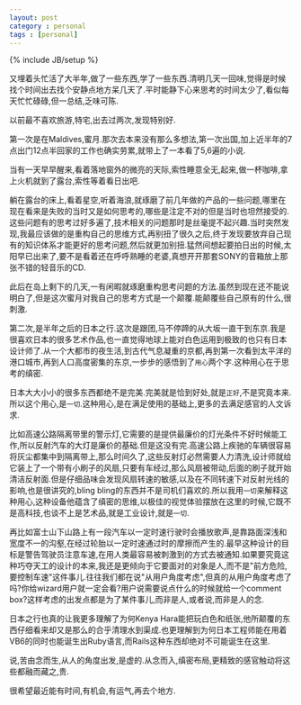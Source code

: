 ```yaml
---
layout: post
category : personal
tags : [personal]
---
```

{% include JB/setup %}

又埋着头忙活了大半年,做了一些东西,学了一些东西.清明几天一回味,觉得是时候找个时间出去找个安静点地方呆几天了.平时能静下心来思考的时间太少了,看似每天忙忙碌碌,但一总结,乏味可陈.

以前最不喜欢旅游,特宅,出去过两次,发现特别好.

第一次是在Maldives,蜜月.那次去本来没有那么多想法,第一次出国,加上近半年的7点出门12点半回家的工作也确实劳累,就带上了一本看了5,6遍的小说.

当有一天早早醒来,看着落地窗外的微亮的天际,索性睡意全无,起来,做一杯咖啡,拿上火机就到了露台,索性等着看日出吧.

躺在露台的床上,看着星空,听着海浪,就琢磨了前几年做的产品的一些问题,哪里在现在看来是失败的当时又是如何思考的,哪些是注定不对的但是当时也坦然接受的.这些问题有的思考过好多遍了,技术相关的问题那时是丝毫提不起兴趣.当时突然发现,我最应该做的是重构自己的思维方式,再别扭了很久之后,终于发现要放弃自己现有的知识体系才能更好的思考问题,然后就更加别扭.猛然间想起要拍日出的时候,太阳早已出来了,要不是看着还在呼呼熟睡的老婆,真想开开那套SONY的音箱放上那张不错的轻音乐的CD.

此后在岛上剩下的几天,一有闲暇就琢磨重构思考问题的方法.虽然到现在还不能说明白了,但是这次蜜月对我自己的思考方式是一个颠覆.能颠覆些自己原有的什么,很刺激.

第二次,是半年之后的日本之行.这次是跟团,马不停蹄的从大坂一直干到东京.我是很喜欢日本的很多艺术作品,也一直觉得地球上能对白色运用到极致的也只有日本设计师了.从一个大都市的夜生活,到古代气息凝重的京都,再到第一次看到太平洋的港口城市,再到人口高度密集的东京,一步步的感悟到了`用心`两个字.这种用心在于思考的缜密.

日本大大小小的很多东西都绝不是完美.完美就是恰到好处,就是`正好`,不是究竟本来.所以这个用心,是`一切`.这种用心,是在满足使用的基础上,更多的去满足感官的人文诉求.

比如高速公路隔离带里的警示灯,它需要的是提供最廉价的灯光条件不好时候能工作,所以反射汽车的大灯是廉价的基础.但是这没有完.高速公路上疾驰的车辆很容易将灰尘都集中到隔离带上,那么时间久了,这些反射灯必然需要人力清洗,设计师就给它装上了一个带有小刷子的风扇,只要有车经过,那么风扇被带动,后面的刷子就开始清洁反射面.但是仔细品味会发现风扇转速的敏感,以及在不同转速下对反射光线的影响,也是很讲究的,bling bling的东西并不是司机们喜欢的.所以我用`一切`来解释这种用心,这种设备他蕴含了缜密的思维,以极佳的视觉体验摆放在这里的时候,它既不是高科技,也谈不上是艺术品,就是工业设计,就是`一切`.

再比如富士山下山路上有一段汽车以一定时速行驶时会播放歌声,是靠路面深浅和宽度不一的沟壑,在经过轮胎以一定时速通过时的摩擦而产生的.最早这种设计的目标是警告驾驶员注意车速,在用人类最容易被刺激到的方式去被通知.如果要究竟这种巧夺天工的设计的本来,我还是更倾向于它要面对的对象是人,而不是"前方危险,要控制车速"这件事儿.往往我们都在说"从用户角度考虑",但真的从用户角度考虑了吗?你给wizard用户就一定会看?用户说需要说点什么的时候就给一个comment box?这样考虑的出发点都是为了某件事儿,而非是人,或者说,而非是人的念.

日本之行也真的让我更多理解了为何Kenya Hara能把玩白色和纸张,他所颠覆的东西仔细看来却又是那么的合乎清理水到渠成.也更理解到为何日本工程师能在用着VB6的同时也能诞生出Ruby语言,而Rails这种东西却绝对不可能诞生在这里.

说,苦由念而生,从人的角度出发,是虚的.从念而入,缜密布局,更精致的感官触动将这些都融而藏之,贵.

很希望最近能有时间,有机会,有运气,再去个地方.
